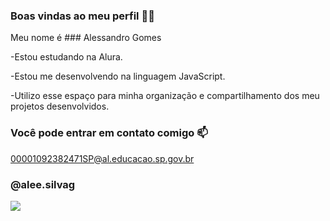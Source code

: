 ### Boas vindas ao meu perfil 💙💙

Meu nome é ### Alessandro Gomes

-Estou estudando na Alura.

-Estou me desenvolvendo na linguagem JavaScript.

-Utilizo esse espaço para minha organização e compartilhamento dos meu projetos desenvolvidos.

### Você pode entrar em contato comigo 📫
00001092382471SP@al.educacao.sp.gov.br

### @alee.silvag


![](https://media1.tenor.com/images/21f9326a1af5988929aed29fa6d607a7/tenor.gif?itemid=13766828)
